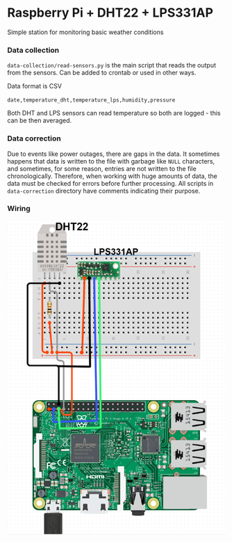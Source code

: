 # Raspberry Pi + DHT22 + LPS331AP
Simple station for monitoring basic weather conditions

### Data collection
`data-collection/read-sensors.py` is the main script that reads the output from the sensors. 
Can be added to crontab or used in other ways.

Data format is CSV

`date,temperature_dht,temperature_lps,humidity,pressure`

Both DHT and LPS sensors can read temperature so both are logged - this can be then averaged.

### Data correction

Due to events like power outages, there are gaps in the data. 
It sometimes happens that data is written to the file with garbage like `NULL` characters, and sometimes, 
for some reason, entries are not written to the file chronologically. Therefore, when working with huge amounts of data,
the data must be checked for errors before further processing. 
All scripts in `data-correction` directory have comments indicating their purpose. 

### Wiring

![schematic](./assets/schematic.png)